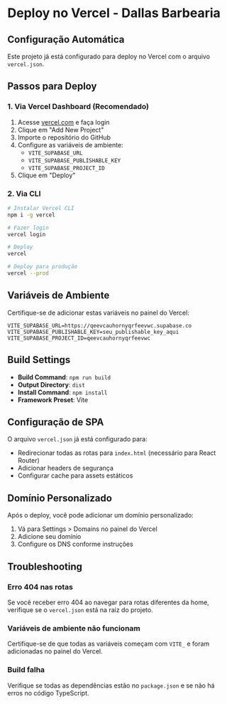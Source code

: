 # Deploy no Vercel - Dallas Barbearia

## Configuração Automática

Este projeto já está configurado para deploy no Vercel com o arquivo `vercel.json`.

## Passos para Deploy

### 1. Via Vercel Dashboard (Recomendado)

1. Acesse [vercel.com](https://vercel.com) e faça login
2. Clique em "Add New Project"
3. Importe o repositório do GitHub
4. Configure as variáveis de ambiente:
   - `VITE_SUPABASE_URL`
   - `VITE_SUPABASE_PUBLISHABLE_KEY`
   - `VITE_SUPABASE_PROJECT_ID`
5. Clique em "Deploy"

### 2. Via CLI

```bash
# Instalar Vercel CLI
npm i -g vercel

# Fazer login
vercel login

# Deploy
vercel

# Deploy para produção
vercel --prod
```

## Variáveis de Ambiente

Certifique-se de adicionar estas variáveis no painel do Vercel:

```env
VITE_SUPABASE_URL=https://qeevcauhornyqrfeevwc.supabase.co
VITE_SUPABASE_PUBLISHABLE_KEY=seu_publishable_key_aqui
VITE_SUPABASE_PROJECT_ID=qeevcauhornyqrfeevwc
```

## Build Settings

- **Build Command**: `npm run build`
- **Output Directory**: `dist`
- **Install Command**: `npm install`
- **Framework Preset**: Vite

## Configuração de SPA

O arquivo `vercel.json` já está configurado para:
- Redirecionar todas as rotas para `index.html` (necessário para React Router)
- Adicionar headers de segurança
- Configurar cache para assets estáticos

## Domínio Personalizado

Após o deploy, você pode adicionar um domínio personalizado:
1. Vá para Settings > Domains no painel do Vercel
2. Adicione seu domínio
3. Configure os DNS conforme instruções

## Troubleshooting

### Erro 404 nas rotas
Se você receber erro 404 ao navegar para rotas diferentes da home, verifique se o `vercel.json` está na raiz do projeto.

### Variáveis de ambiente não funcionam
Certifique-se de que todas as variáveis começam com `VITE_` e foram adicionadas no painel do Vercel.

### Build falha
Verifique se todas as dependências estão no `package.json` e se não há erros no código TypeScript.
